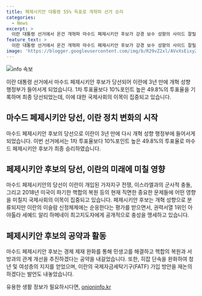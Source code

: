 ```yaml
---
title: 페제시키안 대통령 55% 득표로 개혁파 선거 승리
categories:
  - News
excerpt: >
  이란 대통령 선거에서 온건 개혁파 마수드 페제시키안 후보가 강경 보수 성향의 사이드 잘릴리 후보를 누르고 당선됐다. 3년 만에 다시 개혁 성향 행정부가 들어서며, 국제사회의 이목을 끌고 있다. 페제시키안은 핵합의 복원과 히잡 단속 완화 공약으로 차별화하고, 이란의 이슬람 신정체제에는 순응하면서도 국가 발전을 위해 모든 이를 활용할 의지를 밝히고 있다. 2028년까지 임기를 맡게 된 페제시키안의 이란 정책이 국제 정세에 어떤 영향을 미칠지 기대된다. (단어 수: 123)
feature_text: >
  이란 대통령 선거에서 온건 개혁파 마수드 페제시키안 후보가 강경 보수 성향의 사이드 잘릴리 후보를 누르고 당선됐다. 3년 만에 다시 개혁 성향 행정부가 들어서며, 국제사회의 이목을 끌고 있다. 페제시키안은 핵합의 복원과 히잡 단속 완화 공약으로 차별화하고, 이란의 이슬람 신정체제에는 순응하면서도 국가 발전을 위해 모든 이를 활용할 의지를 밝히고 있다. 2028년까지 임기를 맡게 된 페제시키안의 이란 정책이 국제 정세에 어떤 영향을 미칠지 기대된다. (단어 수: 123)
image: 'https://blogger.googleusercontent.com/img/b/R29vZ2xl/AVvXsEixyZcFfHzMRdzZMjFBmAUKJYCLCGyLL1o632UiGVXcaFdKo_bkvkuCioo0uUKlGfBVcT3P84aROyZIXSBEx3Aw5nCQ3pTgDom1WDC4m8eifvWiAmWEEVb4x6G_l8C0QH225ldMjyaFvpxGEBGNO37VmDTDMHGhJPq73UglMfDca1-0aw/s1600/blogspot.png'
---
```


<p><img src="https://blogger.googleusercontent.com/img/b/R29vZ2xl/AVvXsEixyZcFfHzMRdzZMjFBmAUKJYCLCGyLL1o632UiGVXcaFdKo_bkvkuCioo0uUKlGfBVcT3P84aROyZIXSBEx3Aw5nCQ3pTgDom1WDC4m8eifvWiAmWEEVb4x6G_l8C0QH225ldMjyaFvpxGEBGNO37VmDTDMHGhJPq73UglMfDca1-0aw/s1600/blogspot.png" alt="info 속보" /></p>

<p data-ke-size="size16">이란 대통령 선거에서 마수드 페제시키안 후보가 당선되어 이란에 3년 만에 개혁 성향 행정부가 들어서게 되었습니다. 1차 투표율보다 10%포인트 높은 49.8%의 투표율을 기록하며 최종 당선되었는데, 이에 대한 국제사회의 이목이 집중되고 있습니다.</p>

<h2 data-ke-size="size26">마수드 페제시키안 당선, 이란 정치 변화의 시작</h2>

<p data-ke-size="size16">마수드 페제시키안 후보의 당선으로 이란이 3년 만에 다시 개혁 성향 행정부에 들어서게 되었습니다. 이번 선거에서는 1차 투표율보다 10%포인트 높은 49.8%의 투표율로 마수드 페제시키안 후보가 최종 승리하였습니다.</p>

<h2 data-ke-size="size26">페제시키안 후보의 당선, 이란의 미래에 미칠 영향</h2>

<p data-ke-size="size16">마수드 페제시키안의 당선이 이란이 개입된 가자지구 전쟁, 이스라엘과의 군사적 충돌, 그리고 2018년 미국이 파기한 핵합의 복원 등의 현재 직면한 중요한 문제들에 어떤 영향을 미칠지 국제사회의 이목이 집중되고 있습니다. 페제시키안 후보는 개혁 성향으로 분류되지만 이란의 이슬람 신정체제에는 순응한다는 평가를 받으면서, 권력서열 1위인 아야톨라 세예드 알리 하메네이 최고지도자에게 공개적으로 충성을 맹세하고 있습니다.</p>

<h2 data-ke-size="size26">페제시키안 후보의 공약과 활동</h2>

<p data-ke-size="size16">마수드 페제시키안 후보는 경제 제재 완화를 통해 민생고를 해결하고 핵합의 복원과 서방과의 관계 개선을 추진하겠다는 공약을 내걸었습니다. 또한, 히잡 단속을 완화하여 청년 및 여성층의 지지를 얻었으며, 이란의 국제자금세탁기구(FATF) 가입 방안을 재논의하겠다는 발언도 내놓았습니다.</p>
유용한 생활 정보가 필요하시다면, <a href="https://onioninfo.kr" rel="dofollow">onioninfo.kr</a>


